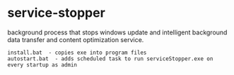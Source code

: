 # service-stopper
background process that stops windows update and intelligent background data transfer and content optimization service.
```
install.bat  - copies exe into program files
autostart.bat  - adds scheduled task to run serviceStopper.exe on every startup as admin
```

